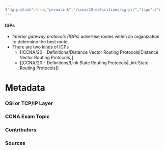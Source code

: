 ```yaml
---
{"dg-publish":true,"permalink":"/ccna/20-definitions/ig-ps/","tags":["defs_ccna"],"created":"2023-11-04T12:45:23.000-07:00","updated":"2023-11-08T13:58:41.711-08:00"}
---
```


#### IGPs
- *Interior gateway protocols (IGPs)* advertise routes within an organization to determine the best route.
- There are two kinds of IGPs
	- [[CCNA/20 - Definitions/Distance Vector Routing Protocols\|Distance Vector Routing Protocols]] 
	- [[CCNA/20 - Definitions/Link State Routing Protocols\|Link State Routing Protocols]]

# Metadata
### OSI or TCP/IP Layer

### CCNA Exam Topic

### Contributors

### Sources

